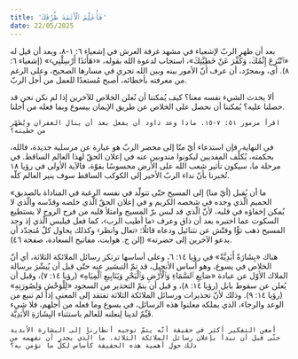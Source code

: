 ```yaml
---
title: 'فَأُعَلِّمَ ٱلْأَثَمَةَ طُرُقَكَ'
date: 22/05/2025
---
```


بعد أن ظهر الربّ لإشعياء في مشهد غرفة العرش في إشعياء ٦: ١-٨، وبعد أن قيل له «ٱنْتُزِعَ إِثْمُكَ، وَكُفِّرَ عَنْ خَطِيَّتِكَ»، استجاب لدعوة الله بقوله، «‹هَأَنَذَا أَرْسِلْنِي›» (إشعياء ٦: ٨). أي، وبمجرّد، أن عرف أنّ الأمور بينه وبين الله تجري في مسارها الصحيح، وعلى الرغم من معرفته بأخطائه، أصبح مُستعدًا للعمل من أجل الربّ.

ألا يحدث الشيء نفسه معنا؟ كيف يُمكننا أن نُعلن الخلاص للآخرين إذا لم نكن نحن قد حصلنا عليه؟ يُمكننا أن نحصل على الخلاص عن طريق الإيمان بيسوع وبما فعله من أجلنا.

`اقرأ مزمور ٥١: ٧-١٥. ماذا وعد داود أن يفعل بعد أن ينال الغفران ويُطهّر من خطيته؟`

في النهاية، فإن استدعاء أيّ منّا إلى محضر الربّ هو عبارة عن مرسلية جديدة، فالله، بحكمته، يُكلِّف المفديين ليكونوا مندوبين عنه في إعلان الحقّ لهذا العالم الساقط. في مرحلة ما، سيكون تأثير شعب الله على الأرض محسوسًا بقوّة، فالآية الأولى في رؤيا ١٨ تُخبرنا بأنّ نداء الربّ الأخير إلى الكوكب الساقط سوف ينير العالم كلّه.

«ما أن يُقبل (أيّ منا) إلى المسيح حتّى تتولّد في نفسه الرغبة في المناداة بالصديق الحميم الّذي وجده في شخصه الكريم و في إعلان الحقّ الّذي خلصه وقدّسه والّذي لا يُمكن إخفاؤه في قلبه، لأنّ الّذي قد لبس برّ المسيح وامتلأ قلبه من فرح الروح لا يستطيع السكوت عما اختبره بعد أن ذاق وعرف ‹ما أطيب الرب›، كما فعل فيلبس الّذي إذ وجد المسيح ذهب توًّا وفتّش عن نثنائيل ودعاه قائلًا: ‹تعال وانظر› وكذلك يحاول كلّ مُتجدّد أن يدعو الآخرين إلى حضرته» (إلن ج. هوايت، مفاتيح السعادة، صفحة ٤٦).

هناك «بِشَارَةٌ أَبَدِيَّةٌ» في رؤيا ١٤: ٦، وعلى أساسها ترتكز رسائل الملائكة الثلاثة، أي أنّ الخلاص في يسوع، وهو أساس الأنجيل، قد تمّ التبشير عنه حتّى قبل أن يُبشّرَ برسالة الملاك الأوّل عن عبادة «صَانِعِ ٱلسَّمَاءِ وَٱلْأَرْضِ وَٱلْبَحْرِ وَيَنَابِيعِ ٱلْمِيَاهِ» (رؤيا ١٤: ٧)، وقبل أن يُعلن عن سقوط بابل (رؤيا ١٤: ٨)، و قبل أن يتمّ التحذير من السجود «لِلْوَحْشِ وَلِصُورَتِهِ» (رؤيا ١٤: ٩). وذلك لأنّ تحذيرات ورسائل الملائكة الثلاثة تفتقد إلى المعنى إذا لم تنبع من الوعد والرجاء، الذي يملكه معلنوا هذه الرسائل، في يسوع وما فعله من أجلهم، فلا شيء قَيِّمٌ لدينا لِنعلنه للعالم باستثناء البِشَارَةِ الأَبَدِيَّة.

`أمعن التفكير أكثر في حقيقة أنّه يتمّ توجيه أنظارنا إلى البشارة الأبدية حتّى قبل أن نبدأ بإعلان رسائل الملائكة الثلاثة. ما الّذي يجدر أن نفهمه من ذلك حول أهمية هذه الحقيقة كأساس لكلّ ما نؤمن به؟`
